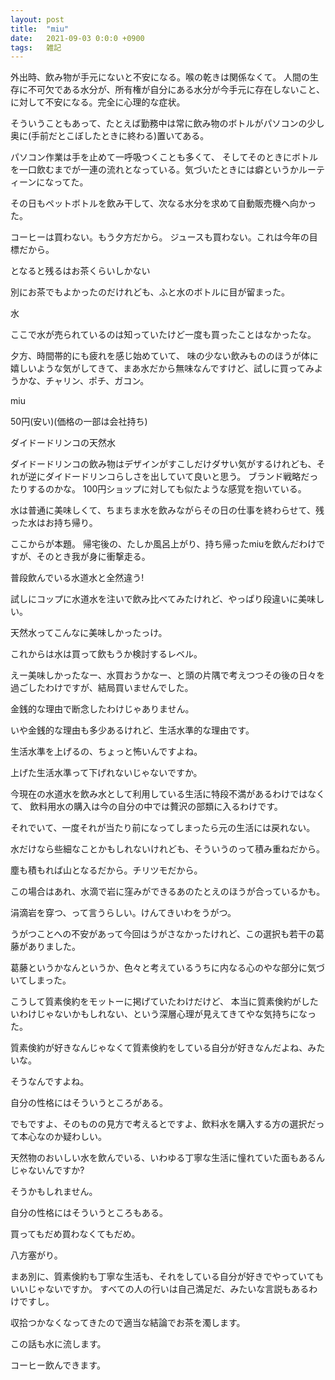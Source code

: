 ```yaml
---
layout: post
title:  "miu"
date:   2021-09-03 0:0:0 +0900
tags:   雑記
---
```


外出時、飲み物が手元にないと不安になる。喉の乾きは関係なくて。
人間の生存に不可欠である水分が、所有権が自分にある水分が今手元に存在しないこと、に対して不安になる。完全に心理的な症状。

そういうこともあって、たとえば勤務中は常に飲み物のボトルがパソコンの少し奥に(手前だとこぼしたときに終わる)置いてある。

パソコン作業は手を止めて一呼吸つくことも多くて、
そしてそのときにボトルを一口飲むまでが一連の流れとなっている。気づいたときには癖というかルーティーンになってた。

その日もペットボトルを飲み干して、次なる水分を求めて自動販売機へ向かった。

コーヒーは買わない。もう夕方だから。
ジュースも買わない。これは今年の目標だから。

となると残るはお茶くらいしかない

別にお茶でもよかったのだけれども、ふと水のボトルに目が留まった。

水

ここで水が売られているのは知っていたけど一度も買ったことはなかったな。

夕方、時間帯的にも疲れを感じ始めていて、
味の少ない飲みもののほうが体に嬉しいような気がしてきて、まあ水だから無味なんですけど、試しに買ってみようかな、チャリン、ポチ、ガコン。

miu

50円(安い)(価格の一部は会社持ち)

ダイドードリンコの天然水

ダイドードリンコの飲み物はデザインがすこしだけダサい気がするけれども、それが逆にダイドードリンコらしさを出していて良いと思う。
ブランド戦略だったりするのかな。
100円ショップに対しても似たような感覚を抱いている。

水は普通に美味しくて、ちまちま水を飲みながらその日の仕事を終わらせて、残った水はお持ち帰り。

ここからが本題。
帰宅後の、たしか風呂上がり、持ち帰ったmiuを飲んだわけですが、そのとき我が身に衝撃走る。

普段飲んでいる水道水と全然違う!

試しにコップに水道水を注いで飲み比べてみたけれど、やっぱり段違いに美味しい。

天然水ってこんなに美味しかったっけ。

これからは水は買って飲もうか検討するレベル。

えー美味しかったなー、水買おうかなー、と頭の片隅で考えつつその後の日々を過ごしたわけですが、結局買いませんでした。

金銭的な理由で断念したわけじゃありません。

いや金銭的な理由も多少あるけれど、生活水準的な理由です。

生活水準を上げるの、ちょっと怖いんですよね。

上げた生活水準って下げれないじゃないですか。

今現在の水道水を飲み水として利用している生活に特段不満があるわけではなくて、
飲料用水の購入は今の自分の中では贅沢の部類に入るわけです。

それでいて、一度それが当たり前になってしまったら元の生活には戻れない。

水だけなら些細なことかもしれないけれども、そういうのって積み重ねだから。

塵も積もれば山となるだから。チリツモだから。

この場合はあれ、水滴で岩に窪みができるあのたとえのほうが合っているかも。

涓滴岩を穿つ、って言うらしい。けんてきいわをうがつ。

うがつことへの不安があって今回はうがさなかったけれど、この選択も若干の葛藤がありました。

葛藤というかなんというか、色々と考えているうちに内なる心のやな部分に気づいてしまった。

こうして質素倹約をモットーに掲げていたわけだけど、
本当に質素倹約がしたいわけじゃないかもしれない、という深層心理が見えてきてやな気持ちになった。

質素倹約が好きなんじゃなくて質素倹約をしている自分が好きなんだよね、みたいな。

そうなんですよね。

自分の性格にはそういうところがある。

でもですよ、そのものの見方で考えるとですよ、飲料水を購入する方の選択だって本心なのか疑わしい。

天然物のおいしい水を飲んでいる、いわゆる丁寧な生活に憧れていた面もあるんじゃないんですか?

そうかもしれません。

自分の性格にはそういうところもある。

買ってもだめ買わなくてもだめ。

八方塞がり。

まあ別に、質素倹約も丁寧な生活も、それをしている自分が好きでやっていてもいいじゃないですか。
すべての人の行いは自己満足だ、みたいな言説もあるわけですし。

収拾つかなくなってきたので適当な結論でお茶を濁します。

この話も水に流します。

コーヒー飲んできます。

